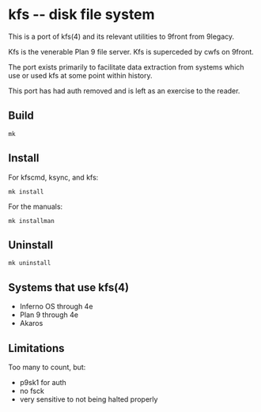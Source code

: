 # kfs -- disk file system

This is a port of kfs(4) and its relevant utilities to 9front from 9legacy.

Kfs is the venerable Plan 9 file server. Kfs is superceded by cwfs on 9front.

The port exists primarily to facilitate data extraction from systems which use or used kfs at some point within history.

This port has had auth removed and is left as an exercise to the reader.

## Build

	mk

## Install

For kfscmd, ksync, and kfs:

	mk install

For the manuals:

	mk installman

## Uninstall

	mk uninstall

## Systems that use kfs(4)

- Inferno OS through 4e
- Plan 9 through 4e
- Akaros

## Limitations

Too many to count, but:

- p9sk1 for auth
- no fsck
- very sensitive to not being halted properly
